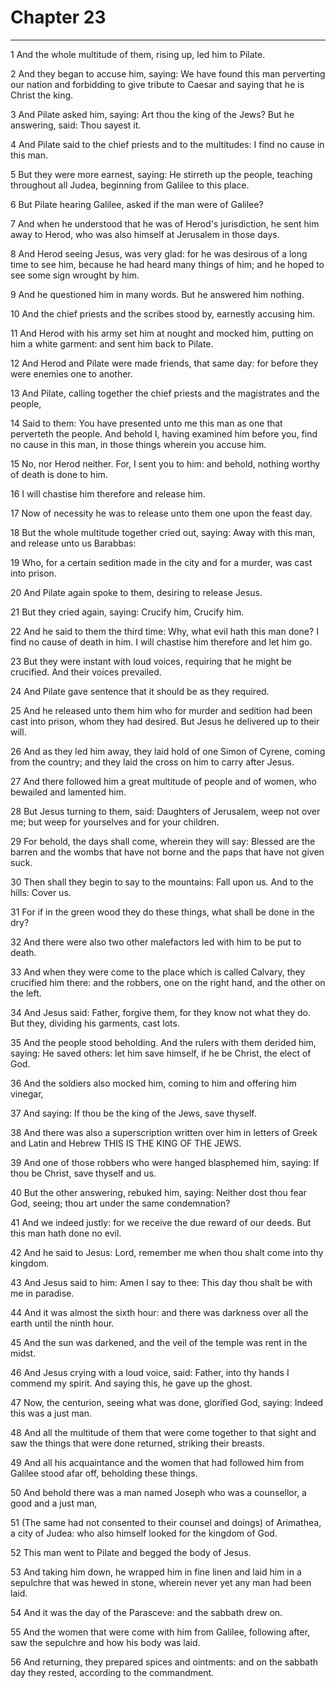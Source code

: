 # Chapter 23

***

1 And the whole multitude of them, rising up, led him to Pilate.

2 And they began to accuse him, saying: We have found this man perverting our nation and forbidding to give tribute to Caesar and saying that he is Christ the king.

3 And Pilate asked him, saying: Art thou the king of the Jews? But he answering, said: Thou sayest it.

4 And Pilate said to the chief priests and to the multitudes: I find no cause in this man.

5 But they were more earnest, saying: He stirreth up the people, teaching throughout all Judea, beginning from Galilee to this place.

6 But Pilate hearing Galilee, asked if the man were of Galilee?

7 And when he understood that he was of Herod's jurisdiction, he sent him away to Herod, who was also himself at Jerusalem in those days.

8 And Herod seeing Jesus, was very glad: for he was desirous of a long time to see him, because he had heard many things of him; and he hoped to see some sign wrought by him.

9 And he questioned him in many words. But he answered him nothing.

10 And the chief priests and the scribes stood by, earnestly accusing him.

11 And Herod with his army set him at nought and mocked him, putting on him a white garment: and sent him back to Pilate.

12 And Herod and Pilate were made friends, that same day: for before they were enemies one to another.

13 And Pilate, calling together the chief priests and the magistrates and the people,

14 Said to them: You have presented unto me this man as one that perverteth the people. And behold I, having examined him before you, find no cause in this man, in those things wherein you accuse him.

15 No, nor Herod neither. For, I sent you to him: and behold, nothing worthy of death is done to him.

16 I will chastise him therefore and release him.

17 Now of necessity he was to release unto them one upon the feast day.

18 But the whole multitude together cried out, saying: Away with this man, and release unto us Barabbas:

19 Who, for a certain sedition made in the city and for a murder, was cast into prison.

20 And Pilate again spoke to them, desiring to release Jesus.

21 But they cried again, saying: Crucify him, Crucify him.

22 And he said to them the third time: Why, what evil hath this man done? I find no cause of death in him. I will chastise him therefore and let him go.

23 But they were instant with loud voices, requiring that he might be crucified. And their voices prevailed.

24 And Pilate gave sentence that it should be as they required.

25 And he released unto them him who for murder and sedition had been cast into prison, whom they had desired. But Jesus he delivered up to their will.

26 And as they led him away, they laid hold of one Simon of Cyrene, coming from the country; and they laid the cross on him to carry after Jesus.

27 And there followed him a great multitude of people and of women, who bewailed and lamented him.

28 But Jesus turning to them, said: Daughters of Jerusalem, weep not over me; but weep for yourselves and for your children.

29 For behold, the days shall come, wherein they will say: Blessed are the barren and the wombs that have not borne and the paps that have not given suck.

30 Then shall they begin to say to the mountains: Fall upon us. And to the hills: Cover us.

31 For if in the green wood they do these things, what shall be done in the dry?

32 And there were also two other malefactors led with him to be put to death.

33 And when they were come to the place which is called Calvary, they crucified him there: and the robbers, one on the right hand, and the other on the left.

34 And Jesus said: Father, forgive them, for they know not what they do. But they, dividing his garments, cast lots.

35 And the people stood beholding. And the rulers with them derided him, saying: He saved others: let him save himself, if he be Christ, the elect of God.

36 And the soldiers also mocked him, coming to him and offering him vinegar,

37 And saying: If thou be the king of the Jews, save thyself.

38 And there was also a superscription written over him in letters of Greek and Latin and Hebrew THIS IS THE KING OF THE JEWS.

39 And one of those robbers who were hanged blasphemed him, saying: If thou be Christ, save thyself and us.

40 But the other answering, rebuked him, saying: Neither dost thou fear God, seeing; thou art under the same condemnation?

41 And we indeed justly: for we receive the due reward of our deeds. But this man hath done no evil.

42 And he said to Jesus: Lord, remember me when thou shalt come into thy kingdom.

43 And Jesus said to him: Amen I say to thee: This day thou shalt be with me in paradise.

44 And it was almost the sixth hour: and there was darkness over all the earth until the ninth hour.

45 And the sun was darkened, and the veil of the temple was rent in the midst.

46 And Jesus crying with a loud voice, said: Father, into thy hands I commend my spirit. And saying this, he gave up the ghost.

47 Now, the centurion, seeing what was done, glorified God, saying: Indeed this was a just man.

48 And all the multitude of them that were come together to that sight and saw the things that were done returned, striking their breasts.

49 And all his acquaintance and the women that had followed him from Galilee stood afar off, beholding these things.

50 And behold there was a man named Joseph who was a counsellor, a good and a just man,

51 (The same had not consented to their counsel and doings) of Arimathea, a city of Judea: who also himself looked for the kingdom of God.

52 This man went to Pilate and begged the body of Jesus.

53 And taking him down, he wrapped him in fine linen and laid him in a sepulchre that was hewed in stone, wherein never yet any man had been laid.

54 And it was the day of the Parasceve: and the sabbath drew on.

55 And the women that were come with him from Galilee, following after, saw the sepulchre and how his body was laid.

56 And returning, they prepared spices and ointments: and on the sabbath day they rested, according to the commandment.

